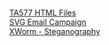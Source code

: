[TA577 HTML Files](TA577_HTML)
<br>
[SVG Email Campaign](SVG_EmailAttachments)
<br>
[XWorm - Steganography](Stego_Campaign)